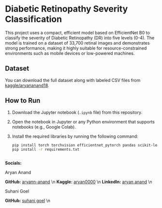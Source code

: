 # Diabetic Retinopathy Severity Classification

This project uses a compact, efficient model based on EfficientNet B0 to classify the severity of Diabetic Retinopathy (DR) into five levels (0-4). The model is trained on a dataset of 33,700 retinal images and demonstrates strong performance, making it highly suitable for resource-constrained environments such as mobile devices or low-powered machines.

## Dataset

You can download the full dataset along with labeled CSV files from [kaggle/aryananand18](https://www.kaggle.com/datasets/aryananand18/diabetic-retinopathy).

## How to Run

1. Download the Jupyter notebook (`.ipynb` file) from this repository.
2. Open the notebook in Jupyter or any Python environment that supports notebooks (e.g., Google Colab).
3. Install the required libraries by running the following command:

   ```bash
   pip install torch torchvision efficientnet_pytorch pandas scikit-learn
   pip install -r requirements.txt



**Socials:**

Aryan Anand

**GitHub:** [aryann-anand](https://github.com/aryann-anand) \n
**Kaggle:** [aryan0000](https://www.kaggle.com/aryan0000) \n
**LinkedIn:** [aryan anand](https://www.linkedin.com/in/aryan-anand18) \n

Suhani Goel

**GitHub:** [suhani goel](https://github.com/suhani2812) \n
